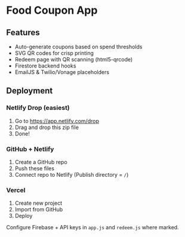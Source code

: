 # Food Coupon App

## Features
- Auto-generate coupons based on spend thresholds
- SVG QR codes for crisp printing
- Redeem page with QR scanning (html5-qrcode)
- Firestore backend hooks
- EmailJS & Twilio/Vonage placeholders

## Deployment
### Netlify Drop (easiest)
1. Go to https://app.netlify.com/drop
2. Drag and drop this zip file
3. Done!

### GitHub + Netlify
1. Create a GitHub repo
2. Push these files
3. Connect repo to Netlify (Publish directory = `/`)

### Vercel
1. Create new project
2. Import from GitHub
3. Deploy

Configure Firebase + API keys in `app.js` and `redeem.js` where marked.
